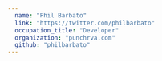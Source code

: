 ```yaml
---
  name: "Phil Barbato"
  link: "https://twitter.com/philbarbato"
  occupation_title: "Developer"
  organization: "punchrva.com"
  github: "philbarbato"
---
```

